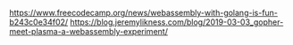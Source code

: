 https://www.freecodecamp.org/news/webassembly-with-golang-is-fun-b243c0e34f02/
https://blog.jeremylikness.com/blog/2019-03-03_gopher-meet-plasma-a-webassembly-experiment/
